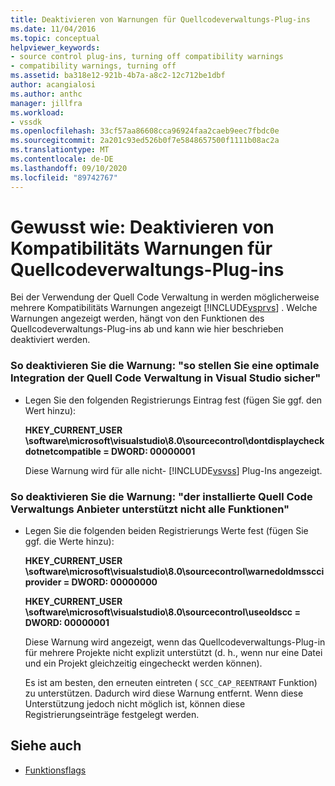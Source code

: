 ```yaml
---
title: Deaktivieren von Warnungen für Quellcodeverwaltungs-Plug-ins
ms.date: 11/04/2016
ms.topic: conceptual
helpviewer_keywords:
- source control plug-ins, turning off compatibility warnings
- compatibility warnings, turning off
ms.assetid: ba318e12-921b-4b7a-a8c2-12c712be1dbf
author: acangialosi
ms.author: anthc
manager: jillfra
ms.workload:
- vssdk
ms.openlocfilehash: 33cf57aa86608cca96924faa2caeb9eec7fbdc0e
ms.sourcegitcommit: 2a201c93ed526b0f7e5848657500f1111b08ac2a
ms.translationtype: MT
ms.contentlocale: de-DE
ms.lasthandoff: 09/10/2020
ms.locfileid: "89742767"
---
```

# <a name="how-to-turn-off-compatibility-warnings-for-source-control-plug-ins"></a>Gewusst wie: Deaktivieren von Kompatibilitäts Warnungen für Quellcodeverwaltungs-Plug-ins

Bei der Verwendung der Quell Code Verwaltung in werden möglicherweise mehrere Kompatibilitäts Warnungen angezeigt [!INCLUDE[vsprvs](../code-quality/includes/vsprvs_md.md)] . Welche Warnungen angezeigt werden, hängt von den Funktionen des Quellcodeverwaltungs-Plug-ins ab und kann wie hier beschrieben deaktiviert werden.

### <a name="to-disable-the-warning-to-ensure-optimal-source-control-integration-with-visual-studio"></a>So deaktivieren Sie die Warnung: "so stellen Sie eine optimale Integration der Quell Code Verwaltung in Visual Studio sicher"

- Legen Sie den folgenden Registrierungs Eintrag fest (fügen Sie ggf. den Wert hinzu):

   **HKEY_CURRENT_USER \software\microsoft\visualstudio\8.0\sourcecontrol\dontdisplaycheckdotnetcompatible = DWORD: 00000001**

   Diese Warnung wird für alle nicht- [!INCLUDE[vsvss](../extensibility/includes/vsvss_md.md)] Plug-Ins angezeigt.

### <a name="to-disable-the-warning-the-installed-source-control-provider-does-not-support-all-the-capabilities"></a>So deaktivieren Sie die Warnung: "der installierte Quell Code Verwaltungs Anbieter unterstützt nicht alle Funktionen"

- Legen Sie die folgenden beiden Registrierungs Werte fest (fügen Sie ggf. die Werte hinzu):

     **HKEY_CURRENT_USER \software\microsoft\visualstudio\8.0\sourcecontrol\warnedoldmsscciprovider = DWORD: 00000000**

    **HKEY_CURRENT_USER \software\microsoft\visualstudio\8.0\sourcecontrol\useoldscc = DWORD: 00000001**

     Diese Warnung wird angezeigt, wenn das Quellcodeverwaltungs-Plug-in für mehrere Projekte nicht explizit unterstützt (d. h., wenn nur eine Datei und ein Projekt gleichzeitig eingecheckt werden können).

     Es ist am besten, den erneuten eintreten ( `SCC_CAP_REENTRANT` Funktion) zu unterstützen. Dadurch wird diese Warnung entfernt. Wenn diese Unterstützung jedoch nicht möglich ist, können diese Registrierungseinträge festgelegt werden.

## <a name="see-also"></a>Siehe auch

- [Funktionsflags](../extensibility/capability-flags.md)
